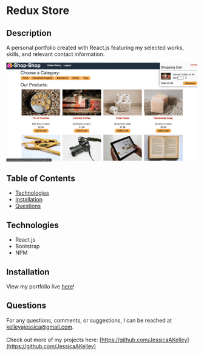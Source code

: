 # Redux Store

## Description
A personal portfolio created with React.js featuring my selected works, skills, and relevant contact information.

![image](screenschot.png)

## Table of Contents
* [Technologies](#technologies)
* [Installation](#installation)
* [Questions](#questions)

## Technologies
- React.js
- Bootstrap
- NPM

## Installation
View my portfolio live [here](https://jessicaakelley.github.io/react-portfolio/)!

## Questions
For any questions, comments, or suggestions, I can be reached at kelleyajessica@gmail.com.
<br>
<br>
Check out more of my projects here: [https://github.com/JessicaAKelley](https://github.com/JessicaAKelley)